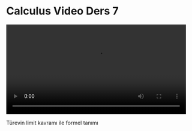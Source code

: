 # Calculus Video Ders 7

<video width="95%" controls>
    <source src="https://drive.google.com/uc?export=view&id=1RVzlN_DxZI7ty9HuS_aeaBZ-UjlvKwJs" type='video/mp4'>
</video>

Türevin limit kavramı ile formel tanımı